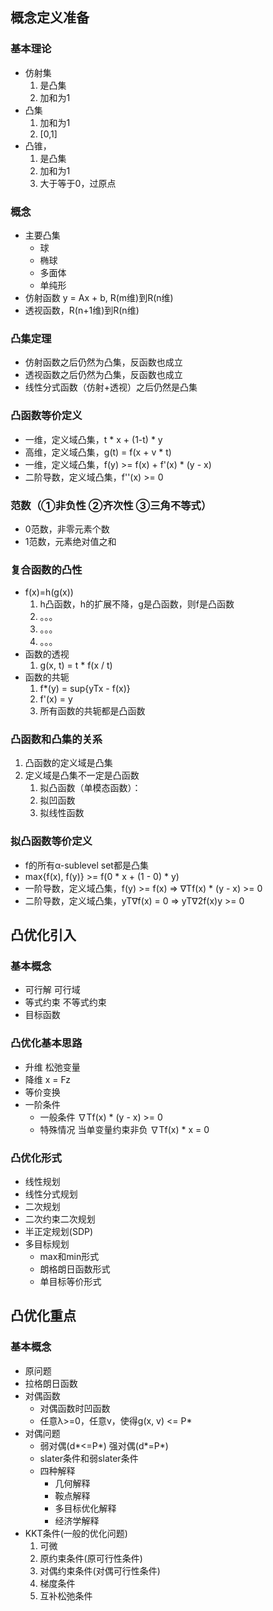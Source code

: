 ## 概念定义准备

### 基本理论
* 仿射集
  1. 是凸集
  2. 加和为1
* 凸集
  1. 加和为1
  2. [0,1]
* 凸锥，
  1. 是凸集 
  2. 加和为1 
  3. 大于等于0，过原点

### 概念
* 主要凸集
  * 球
  * 椭球
  * 多面体
  * 单纯形
* 仿射函数 y = Ax + b, R(m维)到R(n维)
* 透视函数，R(n+1维)到R(n维)

### 凸集定理
* 仿射函数之后仍然为凸集，反函数也成立
* 透视函数之后仍然为凸集，反函数也成立
* 线性分式函数（仿射+透视）之后仍然是凸集

### 凸函数等价定义
* 一维，定义域凸集，t * x + (1-t) * y
* 高维，定义域凸集，g(t) = f(x + v * t)
* 一维，定义域凸集，f(y) >= f(x) + f'(x) * (y - x)
* 二阶导数，定义域凸集，f''(x) >= 0

### 范数（①非负性 ②齐次性 ③三角不等式）
* 0范数，非零元素个数
* 1范数，元素绝对值之和

### 复合函数的凸性
* f(x)=h(g(x))
  1. h凸函数，h的扩展不降，g是凸函数，则f是凸函数
  2. 。。。
  3. 。。。
  4. 。。。
* 函数的透视
  1. g(x, t) = t * f(x / t)
* 函数的共轭
  1. f*(y) = sup{yTx - f(x)}
  2. f'(x) = y
  3. 所有函数的共轭都是凸函数

### 凸函数和凸集的关系
1. 凸函数的定义域是凸集
2. 定义域是凸集不一定是凸函数
   1. 拟凸函数（单模态函数）：
   2. 拟凹函数
   3. 拟线性函数

### 拟凸函数等价定义
* f的所有α-sublevel set都是凸集
* max{f(x), f(y)} >= f(0 * x + (1 - 0) * y)
* 一阶导数，定义域凸集，f(y) >= f(x) => ∇Tf(x) * (y - x) >= 0
* 二阶导数，定义域凸集，yT∇f(x) = 0 => yT∇2f(x)y >= 0

## 凸优化引入

### 基本概念
* 可行解 可行域
* 等式约束 不等式约束
* 目标函数

### 凸优化基本思路
* 升维 松弛变量
* 降维 x = Fz 
* 等价变换
* 一阶条件
  * 一般条件 ∇Tf(x) * (y - x) >= 0
  * 特殊情况 当单变量约束非负 ∇Tf(x) * x = 0

### 凸优化形式
* 线性规划
* 线性分式规划
* 二次规划
* 二次约束二次规划
* 半正定规划(SDP)
* 多目标规划
  * max和min形式
  * 朗格朗日函数形式
  * 单目标等价形式

## 凸优化重点

### 基本概念
* 原问题
* 拉格朗日函数
* 对偶函数
  * 对偶函数时凹函数
  * 任意λ>=0，任意v，使得g(x, v) <= P*
* 对偶问题
  * 弱对偶(d*<=P*) 强对偶(d*=P*)
  * slater条件和弱slater条件
  * 四种解释
    * 几何解释
    * 鞍点解释
    * 多目标优化解释
    * 经济学解释
* KKT条件(一般的优化问题)
  1. 可微
  2. 原约束条件(原可行性条件)
  3. 对偶约束条件(对偶可行性条件)
  4. 梯度条件
  5. 互补松弛条件